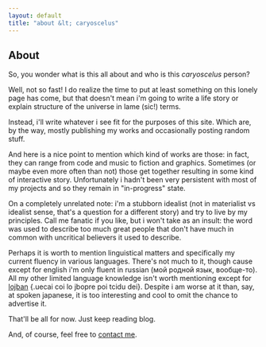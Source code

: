 ```yaml
---
layout: default
title: "about &lt; caryoscelus"
---
```


About
-----

So, you wonder what is this all about and who is this *caryoscelus* person?

Well, not so fast! I do realize the time to put at least something on this
lonely page has come, but that doesn't mean i'm going to write a life story or
explain structure of the universe in lame (sic!) terms.

Instead, i'll write whatever i see fit for the purposes of this site. Which are,
by the way, mostly publishing my works and occasionally posting random stuff.

And here is a nice point to mention which kind of works are those: in fact, they
can range from code and music to fiction and graphics. Sometimes (or maybe even
more often than not) those get together resulting in some kind of interactive
story. Unfortunately i hadn't been very persistent with most of my projects and
so they remain in "in-progress" state.

On a completely unrelated note: i'm a stubborn idealist (not in materialist vs
idealist sense, that's a question for a different story) and try to live by my
principles. Call me fanatic if you like, but i won't take as an insult: the word
was used to describe too much great people that don't have much in common with
uncritical believers it used to describe.

Perhaps it is worth to mention linguistical matters and specifically my current
fluency in various languages. There's not much to it, though cause except for
english i'm only fluent in russian (мой родной язык, вообще-то). All my other
limited language knowledge isn't worth mentioning except for [lojban][lojban]
{.uecai coi lo jbopre poi tcidu dei}. Despite i am worse at it than, say, at
spoken japanese, it is too interesting and cool to omit the chance to advertise
it.

That'll be all for now. Just keep reading blog.

And, of course, feel free to [contact me](/contacts/).

[lojban]:   http://lojban.org

